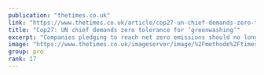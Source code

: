 ```yaml
---
publication: "thetimes.co.uk"
link: "https://www.thetimes.co.uk/article/cop27-un-chief-demands-zero-tolerance-for-greenwashing-kkjdpr89h"
title: "Cop27: UN chief demands zero tolerance for ‘greenwashing’"
excerpt: "Companies pledging to reach net zero emissions should no longer be taken seriously if they keep investing in new fossil fuel supplies, a UN-backed group of expe"
image: "https://www.thetimes.co.uk/imageserver/image/%2Fmethode%2Ftimes%2Fprod%2Fweb%2Fbin%2F88060ca4-5f72-11ed-8adc-caffed0685f5.jpg?crop=2000%2C1125%2C0%2C104&resize=1200"
group: pro
rank: 17
---
```

